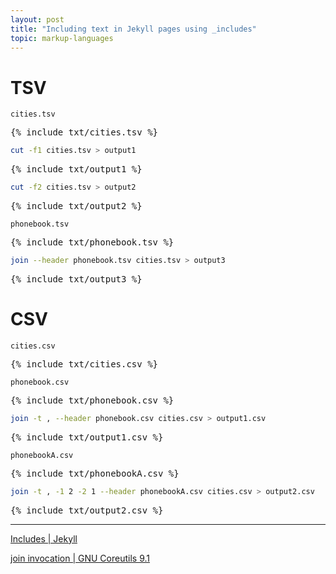 ```yaml
---
layout: post
title: "Including text in Jekyll pages using _includes"
topic: markup-languages 
---
```


# TSV

`cities.tsv`

<pre>
{% include txt/cities.tsv %}
</pre>

```bash
cut -f1 cities.tsv > output1
```

<pre>
{% include txt/output1 %}
</pre>

```bash
cut -f2 cities.tsv > output2
```

<pre>
{% include txt/output2 %}
</pre>

`phonebook.tsv`

<pre>
{% include txt/phonebook.tsv %}
</pre>

```bash
join --header phonebook.tsv cities.tsv > output3
```

<pre>
{% include txt/output3 %}
</pre>

# CSV

`cities.csv`

<pre>
{% include txt/cities.csv %}
</pre>

`phonebook.csv`

<pre>
{% include txt/phonebook.csv %}
</pre>

```bash
join -t , --header phonebook.csv cities.csv > output1.csv
```

<pre>
{% include txt/output1.csv %}
</pre>

`phonebookA.csv`

<pre>
{% include txt/phonebookA.csv %}
</pre>

```bash
join -t , -1 2 -2 1 --header phonebookA.csv cities.csv > output2.csv
```

<pre>
{% include txt/output2.csv %}
</pre>

---

[Includes \| Jekyll](https://jekyllrb.com/docs/includes/)

[join invocation \| GNU Coreutils 9.1](https://www.gnu.org/software/coreutils/manual/html_node/join-invocation.html)